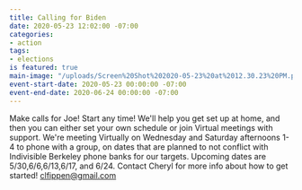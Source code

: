 ```yaml
---
title: Calling for Biden
date: 2020-05-23 12:02:00 -07:00
categories:
- action
tags:
- elections
is featured: true
main-image: "/uploads/Screen%20Shot%202020-05-23%20at%2012.30.23%20PM.png"
event-start-date: 2020-05-23 00:00:00 -07:00
event-end-date: 2020-06-24 00:00:00 -07:00
---
```


Make calls for Joe! Start any time!
We'll help you get set up at home, and then you can either set your own schedule or join Virtual meetings with support.
We're meeting Virtually on Wednesday and Saturday afternoons 1-4 to phone with a group, on dates that are planned to not conflict with  Indivisible Berkeley phone banks for our targets. Upcoming dates are 5/30,6/6,6/13,6/17, and 6/24. Contact Cheryl for more info about how to get started!  clfippen@gmail.com
